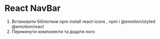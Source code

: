 # React NavBar
1. Встановити бібліотеки npm install react-icons , npm i @emotion/styled @emotion/react
2. Перекинути компоненти та додати лого
